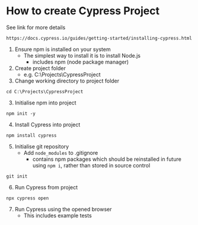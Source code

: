 # How to create Cypress Project
See link for more details
```
https://docs.cypress.io/guides/getting-started/installing-cypress.html
```

1. Ensure npm is installed on your system
    * The simplest way to install it is to install Node.js
      * includes npm (node package manager)
2. Create project folder
    * e.g. C:\Projects\CypressProject
3. Change working directory to project folder
```
cd C:\Projects\CypressProject
```
3. Initialise npm into project
```
npm init -y
```
4.  Install Cypress into project
```
npm install cypress
```
5. Initialise git repository
    * Add `node_modules` to .gitignore
      * contains npm packages which should be reinstalled in future using `npm i`, rather than stored in source control
```
git init
```
6. Run Cypress from project
```
npx cypress open
```
7. Run Cypress using the opened browser
    * This includes example tests